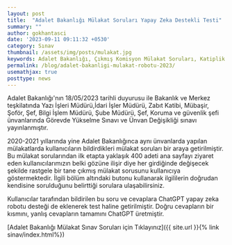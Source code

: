 ```yaml
---
layout: post
title:  "Adalet Bakanlığı Mülakat Soruları Yapay Zeka Destekli Testi"
summary: ""
author: gokhantasci
date: '2023-09-11 09:11:32 +0530'
category: Sınav
thumbnail: /assets/img/posts/mulakat.jpg
keywords: Adalet Bakanlığı, Çıkmış Komisyon Mülakat Soruları, Katiplik Mülakat Soruları, Mübaşir Mülakat Soruları, Yazı İşleri Müdürü mülakat soruları
permalink: /blog/adalet-bakanligi-mulakat-robotu-2023/
usemathjax: true
posttype: news
---
```


Adalet Bakanlığı'nın 18/05/2023 tarihli duyurusu ile Bakanlık ve Merkez teşkilatında Yazı İşleri Müdürü,İdari İşler Müdürü, Zabıt Katibi, Mübaşir, Şoför, Şef, Bilgi İşlem Müdürü, Şube Müdürü, Şef, Koruma ve güvenlik şefi ünvanlarında Görevde Yükselme Sınavı ve Ünvan Değişikliği sınavı yayınlanmıştır. 

2020-2021 yıllarında yine Adalet Bakanlığınca aynı ünvanlarda yapılan mülakatlarda kullanıcıların bildirdikleri mülakat soruları bir araya getirilmiştir. Bu mülakat sorularından ilk etapta yaklaşık 400 adeti ana sayfayı ziyaret eden kullanıcılarımızın belki gözüne ilişir diye her girdiğinde değişecek şekilde rastgele bir tane çıkmış mülakat sorusunu kullanıcıya göstermektedir. İlgili bölüm altındaki butonu kullanarak ilgililerin doğrudan kendisine sorulduğunu belirttiği sorulara ulaşabilirsiniz.

Kullanıcılar tarafından bildirilen bu soru ve cevaplara ChatGPT yapay zeka robotu desteği de eklenerek test haline getirilmiştir. Doğru cevapların bir kısmını, yanlış cevapların tamamını ChatGPT üretmiştir. 


[Adalet Bakanlığı Mülakat Sınav Soruları için Tıklayınız]({{ site.url }}{% link sinav/index.html%})
